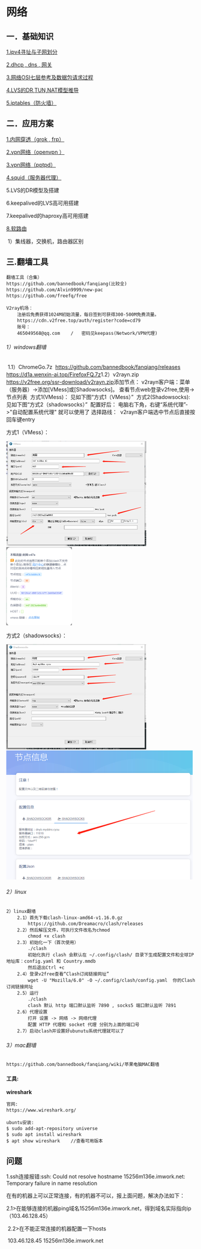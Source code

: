# 网络

## 一．基础知识

[1.ipv4寻址与子网划分](ipv4-subNetwork.md)

[2.dhcp , dns , 网关](dhcp-dns.md)

[3.网络OSI七层参考及数据包请求过程](osi-proccess.md)

[4.LVS的DR,TUN,NAT模型推导](lvs-dr-tun-nat.md)

[5.iptables（防火墙）](iptables.md)

## 二．应用方案

[1.内网穿透（grok , frp）](app/frp-ngrok.md)

[2.vpn网络（openvpn ）](app/vpn-openvpn.md)

[3.vpn网络（pptpd）](app/vpn-pptpd.md)

[4.squid（服务器代理）](app/squid.md)

5.LVS的DR模型及搭建

6.keepalived的LVS高可用搭建

7.keepalived的haproxy高可用搭建

[8.软路由](app/route.md)

​		1）集线器，交换机，路由器区别

## 三.翻墙工具

```
翻墙工具（合集）
https://github.com/bannedbook/fanqiang(比较全)
https://github.com/Alvin9999/new-pac
https://github.com/freefq/free

V2ray机场：
	注册后免费获得1024M初始流量，每日签到可获得300-500M免费流量。
	https://cdn.v2free.top/auth/register?code=cd79
	账号：
	465049568@qq.com	/	密码见keepass(Network/VPN代理)
```

###### 1）windows翻墙
​	1.1）ChromeGo.7z
​		https://github.com/bannedbook/fanqiang/releases
​		https://d1a.wenxin-ai.top/FirefoxFQ.7z
​	1.2）v2rayn.zip
​	https://v2free.org/ssr-download/v2rayn.zip
​		添加节点：
​			v2rayn客户端：菜单（服务器）->添加[VMess]或[Shadowsocks]。
​			查看节点web登录v2free,使用->节点列表
​			方式1(VMess)：
​				见如下图“方式1（VMess）”
​			方式2(Shadowsocks):
​				见如下图“方式2（shadowsocks）”
​		配置好后：
​			电脑右下角，右键“系统代理”->"自动配置系统代理" 就可以使用了
​		选择路线：
​			v2rayn客户端选中节点后直接按回车键entry

方式1（VMess）：

<img src="img/vmess1.png" style="zoom:50%;" />

<img src="img/vmess2.png" style="zoom:50%;" />

方式2（shadowsocks）：

<img src="img/shadowsocks1.png" style="zoom:50%;" />

<img src="img/shadowsocks2.png" style="zoom:50%;" />

###### 2）linux

```
2）linux翻墙
	2.1）首先下载clash-linux-amd64-v1.16.0.gz
		https://github.com/Dreamacro/clash/releases
	2.2）然后解压文件，可执行文件改名为chmod
		chmod +x clash
	2.3）初始化一下（首次使用）
		./clash 
		初始化执行 clash 会默认在 ~/.config/clash/ 目录下生成配置文件和全球IP地址库：config.yaml 和 Country.mmdb
		然后退出Ctrl +c
	2.4）登录v2free查看“Clash订阅链接网址”
		wget -U "Mozilla/6.0" -O ~/.config/clash/config.yaml  你的Clash订阅链接网址
	2.5）运行
		./clash
		clash 默认 http 端口默认监听 7890 , socks5 端口默认监听 7891
	2.6）代理设置
		打开 设置 -> 网络 -> 网络代理
		配置 HTTP 代理和 socket 代理 分别为上面的端口号
	2.7）启动clash并设置好ubunutu系统代理就可以了
```

###### 3）mac翻墙
	https://github.com/bannedbook/fanqiang/wiki/苹果电脑MAC翻墙

#### 工具:

**wireshark**

```
官网:
https://www.wireshark.org/

ubuntu安装:
$ sudo add-apt-repository universe
$ sudo apt install wireshark
$ apt show wireshark	//查看可用版本
```

## 问题

1.ssh连接报错:ssh: Could not resolve hostname 15256m136e.imwork.net: Temporary failure in name resolution

在有的机器上可以正常连接，有的机器不可以，报上面问题，解决办法如下：

​			2.1>在能够连接的机器ping域名15256m136e.imwork.net，得到域名实际指向ip（103.46.128.45）

​			2.2>在不能正常连接的机器配置一下hosts

​						103.46.128.45 15256m136e.imwork.net